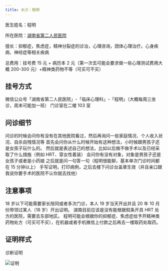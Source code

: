 ```yaml
---
title: 长沙｜程明
---
```


医生姓名：程明

所在医院：[湖南省第二人民医院](https://www.amap.com/place/B02DB03S87)

擅长：抑郁症，焦虑症，精神分裂症的诊治，心理咨询，团体心理治疗。心身疾病、神经症等相关疾病

总费用：挂号费 15 元 + 病历本 2 元（第一次去可能会要求做一些心理测试费用大概 200-300 元）+精神类药物不等（可买可不买）

## 挂号方式

微信公众号「湖南省第二人民医院」-「临床心理科」-「程明」（大概每周三坐诊，周末可能加一班）
门诊室在二楼 103 室

## 问诊细节

问诊的时候会问你有没有在其他医院看过，然后再询问一些家庭情况、个人收入状况、自杀自残情况等
首先会问你从什么时候开始有这种想法，小时候跟男孩子还是女孩子玩什么的。
然后就是表述自己的想法，比如以后做不做手术以及已经采取了什么措施（例如 HRT、穿女性着装）
会问你有没有对象，对象是男孩子还是女孩子或者是小药娘
之后就是问一句答一句（程明很能聊，基本单次门诊时间都在 15 分钟以上）
手写证明，打印病例，之后去楼下问诊台盖章生效（并且亲口跟我说你要手术的医院不认你就去找他）

## 注意事项

18 岁以下可能需要家长陪同或者多次门诊，本人 19 岁当天开出并且 20 年 10 月份带领过某人（18 岁）开出证明。
湖南目前应该是没有能根据假条开具 HRT 处方的医院，需要去东部地区。
程明可能会根据你的抑郁症、焦虑症给予开精神类药物处方（可买可不买），在机器或者手机微信上付款之后再去一楼取药处取药。

## 证明样式

诊断证明

![证明](/images/doctor/cheng-ming-zm.jpg)
